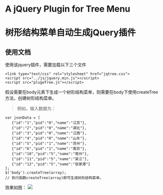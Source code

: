 # A jQuery Plugin for Tree Menu
树形结构菜单自动生成jQuery插件
==================================


## 使用文档
使用该jquery插件，需要加载以下三个文件

```
<link type="text/css" rel="stylesheet" href="jqtree.css">
<script src="../js/jquery.min.js"></script>
<script src="plugeTree.js"></script>
```
假设需要在body元素下生成一个树形结构菜单，则需要在body下使用createTree方法，创建树形结构菜单。

> 例如，输入数据为：
```
var jsonData = [
   {"id":"1","pid":"0","name":"江苏"},
   {"id":"2","pid":"0","name":"湖北"},
   {"id":"3","pid":"0","name":"江西"},
   {"id":"4","pid":"0","name":"山东"},
   {"id":"5","pid":"1","name":"苏州"},
   {"id":"6","pid":"1","name":"南京"},
   {"id":"10","pid":"5","name":"常州"},
   {"id":"11","pid":"5","name":"吴江"},
   {"id":"12","pid":"5","name":"张家港"}
];
$('body').createTree(array);
// 执行函数createTree(array)即可生成树形结构菜单。
```
效果如图：
![](http://blog.liuxj.com/treeMenu.png)

